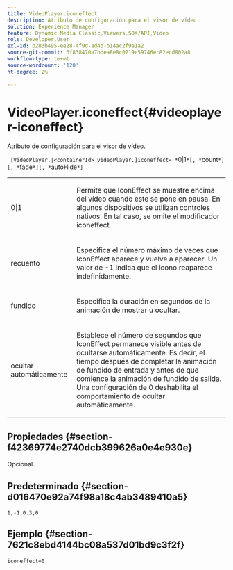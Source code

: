 ```yaml
---
title: VideoPlayer.iconeffect
description: Atributo de configuración para el visor de vídeo.
solution: Experience Manager
feature: Dynamic Media Classic,Viewers,SDK/API,Video
role: Developer,User
exl-id: b283b495-ee28-4f9d-ad4d-b14ac2f9a1a2
source-git-commit: 6f838470a7bdea8e8c0219e59746ec82ecd802a8
workflow-type: tm+mt
source-wordcount: '120'
ht-degree: 2%

---
```


# VideoPlayer.iconeffect{#videoplayer-iconeffect}

Atributo de configuración para el visor de vídeo.

` [VideoPlayer.|<containerId>_videoPlayer.]iconeffect= *`0|1`*[, *`count`*][, *`fade`*][, *`autoHide`*]`

<table id="table_C616483932C2482CA9794DDD7313FD7C"> 
 <tbody> 
  <tr> 
   <td colname="col1"> <p> <span class="codeph"> <span class="varname"> 0|1</span> </span> </p> </td> 
   <td colname="col2"> <p> Permite que IconEffect se muestre encima del vídeo cuando este se pone en pausa. En algunos dispositivos se utilizan controles nativos. En tal caso, se omite el modificador <span class="codeph"> iconeffect</span>. </p> </td> 
  </tr> 
  <tr> 
   <td colname="col1"> <p> <span class="codeph"> <span class="varname"> recuento</span> </span> </p> </td> 
   <td colname="col2"> <p> Especifica el número máximo de veces que IconEffect aparece y vuelve a aparecer. Un valor de <span class="codeph"> -1</span> indica que el icono reaparece indefinidamente. </p> </td> 
  </tr> 
  <tr> 
   <td colname="col1"> <p> <span class="codeph"> <span class="varname"> fundido</span> </span> </p> </td> 
   <td colname="col2"> <p> Especifica la duración en segundos de la animación de mostrar u ocultar. </p> </td> 
  </tr> 
  <tr> 
   <td colname="col1"> <p> <span class="codeph"> <span class="varname"> ocultar automáticamente</span> </span> </p> </td> 
   <td colname="col2"> <p> Establece el número de segundos que IconEffect permanece visible antes de ocultarse automáticamente. Es decir, el tiempo después de completar la animación de fundido de entrada y antes de que comience la animación de fundido de salida. Una configuración de <span class="codeph"> 0</span> deshabilita el comportamiento de ocultar automáticamente. </p> </td> 
  </tr> 
 </tbody> 
</table>

## Propiedades {#section-f42369774e2740dcb399626a0e4e930e}

Opcional.

## Predeterminado {#section-d016470e92a74f98a18c4ab3489410a5}

`1,-1,0.3,0`

## Ejemplo {#section-7621c8ebd4144bc08a537d01bd9c3f2f}

```
iconeffect=0
```
